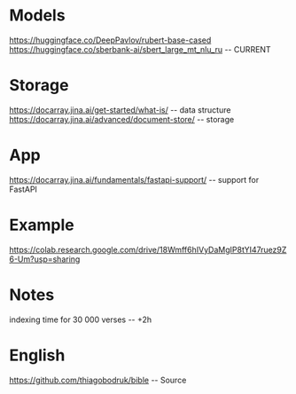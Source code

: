 

# Models

https://huggingface.co/DeepPavlov/rubert-base-cased
https://huggingface.co/sberbank-ai/sbert_large_mt_nlu_ru -- CURRENT

# Storage 

https://docarray.jina.ai/get-started/what-is/  -- data structure 
https://docarray.jina.ai/advanced/document-store/ -- storage

# App

https://docarray.jina.ai/fundamentals/fastapi-support/ -- support for FastAPI

# Example

https://colab.research.google.com/drive/18Wmff6hIVyDaMgIP8tYI47ruez9Z6-Um?usp=sharing


# Notes

indexing time for 30 000 verses -- +2h

# English

https://github.com/thiagobodruk/bible -- Source



